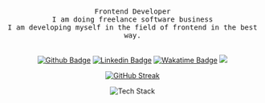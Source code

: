 <!-- ![Header](github-header-image.png) -->


<div align="center">
    <samp> Frontend Developer </samp> <br/>
    <samp>  I am doing freelance software business</samp> <br/>
    <samp> I am developing myself in the field of frontend in the best way. </samp>
    <samp></samp> 
 <div> 
 <br>

[![Github Badge](https://img.shields.io/badge/-Github-FFE4C4?style=quare&labelColor=FFE4C4&logo=Github&logoColor=white&link=link)](https://github.com/Nslhnatasvr) 
[![Linkedin Badge](https://img.shields.io/badge/-Linkedin-DCDCDC?style=flat-quare&labelColor=DCDCDC&logo=linkedin&logoColor=white&link=link)](https://www.linkedin.com/in/neslihan-atasever-287952211/)
[![Wakatime Badge](https://img.shields.io/badge/-Wakatime-f4cbbd?style=flat-quare&labelColor=f4cbbd&logo=wakatime&logoColor=white&link=link)](https://wakatime.com/@Neslihan)
   <a href="https://github.com/nslhnatasvr/github-profile-views-counter">
  <img src="https://komarev.com/ghpvc/?username=nslhnatasvr&color=f4cbbd">
</a>

[![GitHub Streak](https://streak-stats.demolab.com?user=Nslhnatasvr&theme=onedark&hide_border=true&date_format=M%20j%5B%2C%20Y%5D&mode=weekly)](https://git.io/streak-stats)


![Tech Stack](https://cardify.vercel.app/api/badges?border=false&borderColor=%23ddd&borderWidth=2&iconColor=&icons=html5%2Ccss3%2Csass%2Cjavascript%2Ctypescript%2Cangular%2Cvuedotjs&preset=magic-lake&shadow=true&width=70)


